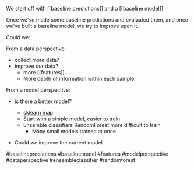 
We start off with [[baseline predictions]]  and a [[baseline model]] 

Once we've made some baseline predictions and evaluated them, and once we've built a baseline model, we try to improve upon it.

Could we:

From a data perspective:

- collect more data?
- improve our data?
	- more [[features]]
	-  More depth of information within each sample

From a model perspective:

- is there a better model?
	- [sklearn map](https://scikit-learn.org/stable/tutorial/machine_learning_map/index.html)
	- Start with a simple model, easier to train
	-  Ensemble classifiers RandomForest more difficult to train
		- Many small models trained at once

- Could we improve the current model





#baselinepredictions #baselinemodel #features #modelperspective #dataperspective #ensembleclassifier #randomforest